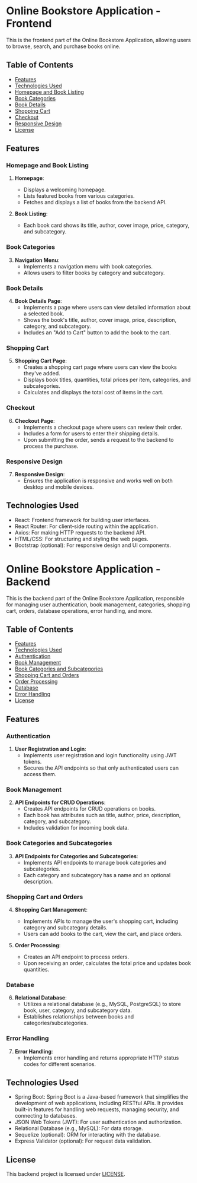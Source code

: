 # Online Bookstore Application - Frontend

This is the frontend part of the Online Bookstore Application, allowing users to browse, search, and purchase books online.

## Table of Contents

- [Features](#features)
- [Technologies Used](#technologies-used)
- [Homepage and Book Listing](#homepage-and-book-listing)
- [Book Categories](#book-categories)
- [Book Details](#book-details)
- [Shopping Cart](#shopping-cart)
- [Checkout](#checkout)
- [Responsive Design](#responsive-design)
- [License](#license)

## Features

### Homepage and Book Listing

1. **Homepage**:
   - Displays a welcoming homepage.
   - Lists featured books from various categories.
   - Fetches and displays a list of books from the backend API.
   
2. **Book Listing**:
   - Each book card shows its title, author, cover image, price, category, and subcategory.

### Book Categories

3. **Navigation Menu**:
   - Implements a navigation menu with book categories.
   - Allows users to filter books by category and subcategory.

### Book Details

4. **Book Details Page**:
   - Implements a page where users can view detailed information about a selected book.
   - Shows the book's title, author, cover image, price, description, category, and subcategory.
   - Includes an "Add to Cart" button to add the book to the cart.

### Shopping Cart

5. **Shopping Cart Page**:
   - Creates a shopping cart page where users can view the books they've added.
   - Displays book titles, quantities, total prices per item, categories, and subcategories.
   - Calculates and displays the total cost of items in the cart.

### Checkout

6. **Checkout Page**:
   - Implements a checkout page where users can review their order.
   - Includes a form for users to enter their shipping details.
   - Upon submitting the order, sends a request to the backend to process the purchase.

### Responsive Design

7. **Responsive Design**:
   - Ensures the application is responsive and works well on both desktop and mobile devices.

## Technologies Used

- React: Frontend framework for building user interfaces.
- React Router: For client-side routing within the application.
- Axios: For making HTTP requests to the backend API.
- HTML/CSS: For structuring and styling the web pages.
- Bootstrap (optional): For responsive design and UI components.

# Online Bookstore Application - Backend

This is the backend part of the Online Bookstore Application, responsible for managing user authentication, book management, categories, shopping cart, orders, database operations, error handling, and more.

## Table of Contents

- [Features](#features)
- [Technologies Used](#technologies-used)
- [Authentication](#authentication)
- [Book Management](#book-management)
- [Book Categories and Subcategories](#book-categories-and-subcategories)
- [Shopping Cart and Orders](#shopping-cart-and-orders)
- [Order Processing](#order-processing)
- [Database](#database)
- [Error Handling](#error-handling)
- [License](#license)

## Features

### Authentication

1. **User Registration and Login**:
   - Implements user registration and login functionality using JWT tokens.
   - Secures the API endpoints so that only authenticated users can access them.

### Book Management

2. **API Endpoints for CRUD Operations**:
   - Creates API endpoints for CRUD operations on books.
   - Each book has attributes such as title, author, price, description, category, and subcategory.
   - Includes validation for incoming book data.

### Book Categories and Subcategories

3. **API Endpoints for Categories and Subcategories**:
   - Implements API endpoints to manage book categories and subcategories.
   - Each category and subcategory has a name and an optional description.

### Shopping Cart and Orders

4. **Shopping Cart Management**:
   - Implements APIs to manage the user's shopping cart, including category and subcategory details.
   - Users can add books to the cart, view the cart, and place orders.

5. **Order Processing**:
   - Creates an API endpoint to process orders.
   - Upon receiving an order, calculates the total price and updates book quantities.

### Database

6. **Relational Database**:
   - Utilizes a relational database (e.g., MySQL, PostgreSQL) to store book, user, category, and subcategory data.
   - Establishes relationships between books and categories/subcategories.

### Error Handling

7. **Error Handling**:
   - Implements error handling and returns appropriate HTTP status codes for different scenarios.

## Technologies Used

- Spring Boot: Spring Boot is a Java-based framework that simplifies the development of web   applications, including RESTful APIs. It provides built-in features for handling web requests, managing security, and connecting to databases.
- JSON Web Tokens (JWT): For user authentication and authorization.
- Relational Database (e.g., MySQL): For data storage.
- Sequelize (optional): ORM for interacting with the database.
- Express Validator (optional): For request data validation.

## License

This backend project is licensed under [LICENSE](License.txt).

